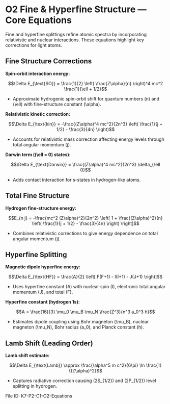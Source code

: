 # O2 Fine & Hyperfine Structure — Core Equations

Fine and hyperfine splittings refine atomic spectra by incorporating relativistic and nuclear interactions. These equations highlight key corrections for light atoms.

## Fine Structure Corrections
**Spin-orbit interaction energy:**

$$\Delta E_{\text{SO}} = \frac{1}{2} \left( \frac{Z\alpha}{n} \right)^4 mc^2 \frac{1}{\ell + 1/2}$$

- Approximate hydrogenic spin-orbit shift for quantum numbers \(n\) and \(\ell\) with fine-structure constant \(\alpha\).

**Relativistic kinetic correction:**

$$\Delta E_{\text{kin}} = -\frac{(Z\alpha)^4 mc^2}{2n^3} \left( \frac{1}{j + 1/2} - \frac{3}{4n} \right)$$

- Accounts for relativistic mass correction affecting energy levels through total angular momentum \(j\).

**Darwin term (\(\ell = 0\) states):**

$$\Delta E_{\text{Darwin}} = \frac{(Z\alpha)^4 mc^2}{2n^3} \delta_{\ell 0}$$

- Adds contact interaction for s-states in hydrogen-like atoms.

## Total Fine Structure
**Hydrogen fine-structure energy:**

$$E_{n j} = -\frac{mc^2 (Z\alpha)^2}{2n^2} \left[ 1 + \frac{(Z\alpha)^2}{n} \left( \frac{1}{j + 1/2} - \frac{3}{4n} \right) \right]$$

- Combines relativistic corrections to give energy dependence on total angular momentum \(j\).

## Hyperfine Splitting
**Magnetic dipole hyperfine energy:**

$$\Delta E_{\text{HF}} = \frac{A}{2} \left[ F(F+1) - I(I+1) - J(J+1) \right]$$

- Uses hyperfine constant \(A\) with nuclear spin \(I\), electronic total angular momentum \(J\), and total \(F\).

**Hyperfine constant (hydrogen 1s):**

$$A = \frac{16}{3} \mu_0 \mu_B \mu_N \frac{Z^3}{n^3 a_0^3 h}$$

- Estimates dipole coupling using Bohr magneton \(\mu_B\), nuclear magneton \(\mu_N\), Bohr radius \(a_0\), and Planck constant \(h\).

## Lamb Shift (Leading Order)
**Lamb shift estimate:**

$$\Delta E_{\text{Lamb}} \approx \frac{\alpha^5 m c^2}{6\pi} \ln \frac{1}{(Z\alpha)^2}$$

- Captures radiative correction causing \(2S_{1/2}\) and \(2P_{1/2}\) level splitting in hydrogen.

File ID: K7-P2-C1-O2-Equations
